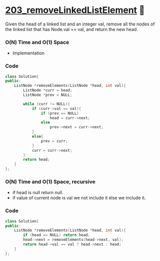 # [203_removeLinkedListElement](https://leetcode.com/problems/remove-linked-list-elements/) 🌟

Given the head of a linked list and an integer val, remove all the nodes of the linked list that has Node.val == val, and return the new head.

### O(N) Time and O(1) Space

- Implementation

### Code

```cpp
class Solution{
public:
    ListNode *removeElements(ListNode *head, int val){
        ListNode *curr = head;
        ListNode *prev = NULL;

        while (curr != NULL){
            if (curr->val == val){
                if (prev == NULL)
                    head = curr->next;
                else
                    prev->next = curr->next;
            }
            else{
                prev = curr;
            }
            curr = curr->next;
        }
        return head;
    }
};
```

### O(N) Time and O(1) Space, recursive

- if head is null return null.
- if value of current node is val we not include it else we include it.

### Code

```cpp
class Solution{
public:
    ListNode *removeElements(ListNode *head, int val){
        if (head == NULL) return head;
        head->next = removeElements(head->next, val);
        return head->val == val ? head->next : head;
    }
};
```
